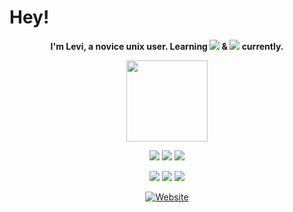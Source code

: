 # Hey!

<p align="center">
<b>I'm Levi, a novice unix user. Learning <a href="https://www.nginx.com/" alt="NGINX"><img src="https://img.shields.io/badge/nginx-%23009639.svg?style=for-the-badge&logo=nginx&logoColor=white" /></a> & <a href="https://archlinux.org/" alt="Arch Linux"><img src="https://img.shields.io/badge/Arch%20Linux-1793D1?logo=arch-linux&logoColor=fff&style=for-the-badge" /></a> currently.</b>
</p>
<p align="center">
  <a href="https://levi.land">
    <img src="https://levi.land/wp-content/uploads/2020/11/levi-silhouette.svg"
         height="130"></a>
</p>

<p align="center">
    <a href="https://en.pronouns.page/he&they" alt="Pronouns">
        <img src="https://img.shields.io/endpoint?url=https://pronoundb.org/shields/612a8abf8ba6fe6c3e1da407&style=for-the-badge&colorA=F331A2&colorB=C71585" /></a>
    <a href="">
        <img src="https://img.shields.io/static/v1?label=%F0%9F%87%AC%F0%9F%87%A7&message=English&colorA=F33158&colorB=CF1B2B&style=for-the-badge" /></a>
    <a href="">
        <img src="https://img.shields.io/static/v1?label=%F0%9F%87%B8%F0%9F%87%AA&message=Swedish&colorA=3197F3&colorB=006AA7&style=for-the-badge" /></a>
</p>
<p align="center">
    <a href="https://www.twitch.tv/levisnoot" alt="Twitch">
        <img src="https://img.shields.io/twitch/status/levisnoot?colorA=9146FF&colorB=7A31F3&logo=Twitch&logoColor=white&style=for-the-badge" /></a>
    <a href="https://twitter.com/intent/follow?screen_name=LeviSnoot" alt="Follow on Twitter">
        <img src="https://img.shields.io/twitter/follow/LeviSnoot?colorA=31BCF3&colorB=1CA0F1&logo=Twitter&logoColor=white&style=for-the-badge" /></a>
    <a href="http://lev1.ml/discord" alt="Discord Server">
        <img src="https://img.shields.io/discord/696045001070870568?label=Discord&logo=Discord&logoColor=white&colorA=317BF3&colorB=5865F2&style=for-the-badge" /></a>
    <a href="https://levi.land">
</p>
<p align="center">
        <img src="https://img.shields.io/badge/Website-levi.land-cf0044?style=for-the-badge&colorA=F3314A&colorB=cf0044" alt="Website"></a>
</p>
